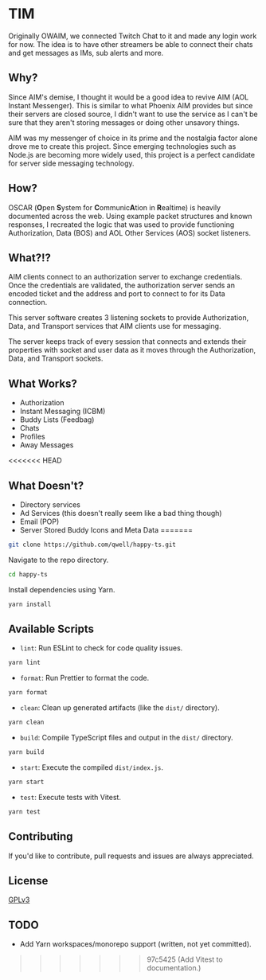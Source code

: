 
# TIM
Originally OWAIM, we connected Twitch Chat to it and made any login work for now. The idea is to have other streamers be able to connect their chats and get messages as IMs, sub alerts and more.

## Why?
Since AIM's demise, I thought it would be a good idea to revive AIM (AOL Instant Messenger). This is similar to what Phoenix AIM provides but since their servers are closed source, I didn't want to use the service as I can't be sure that they aren't storing messages or doing other unsavory things.

AIM was my messenger of choice in its prime and the nostalgia factor alone drove me to create this project. Since emerging technologies such as Node.js are becoming more widely used, this project is a perfect candidate for server side messaging technology.

## How?
OSCAR (**O**pen **S**ystem for **C**ommunic**A**tion in **R**ealtime) is heavily documented across the web. Using example packet structures and known responses, I recreated the logic that was used to provide functioning Authorization, Data (BOS) and AOL Other Services (AOS) socket listeners.

## What?!?
AIM clients connect to an authorization server to exchange credentials. Once the credentials are validated, the authorization server sends an encoded ticket and the address and port to connect to for its Data connection.

This server software creates 3 listening sockets to provide Authorization, Data, and Transport services that AIM clients use for messaging.

The server keeps track of every session that connects and extends their properties with socket and user data as it moves through the Authorization, Data, and Transport sockets.

## What Works?
 - Authorization
 - Instant Messaging (ICBM)
 - Buddy Lists (Feedbag)
 - Chats
 - Profiles
 - Away Messages

<<<<<<< HEAD
## What Doesn't?
 - Directory services
 - Ad Services (this doesn't really seem like a bad thing though)
 - Email (POP)
 - Server Stored Buddy Icons and Meta Data
=======
```bash
git clone https://github.com/qwell/happy-ts.git
```

Navigate to the repo directory.

```bash
cd happy-ts
```

Install dependencies using Yarn.

```bash
yarn install
```

## Available Scripts

- `lint`: Run ESLint to check for code quality issues.

```bash
yarn lint
```

- `format`: Run Prettier to format the code.

```bash
yarn format
```

- `clean`: Clean up generated artifacts (like the `dist/` directory).

```bash
yarn clean
```

- `build`: Compile TypeScript files and output in the `dist/` directory.

```bash
yarn build
```

- `start`: Execute the compiled `dist/index.js`.

```bash
yarn start
```

- `test`: Execute tests with Vitest.

```bash
yarn test
```

## Contributing

If you'd like to contribute, pull requests and issues are always appreciated.

## License

[GPLv3](https://www.gnu.org/licenses/gpl-3.0.en.html)

## TODO

- Add Yarn workspaces/monorepo support (written, not yet committed).
>>>>>>> 97c5425 (Add Vitest to documentation.)
